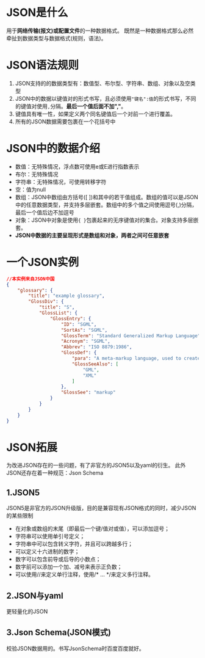 # JSON是什么
用于**网络传输(报文)**或**配置文件**的一种数据格式。
既然是一种数据格式那么必然牵扯到数据类型与数据格式(规则，语法)。

# JSON语法规则
1. JSON支持的的数据类型有：数值型、布尔型、字符串、数组、对象以及空类型
1. JSON中的数据以键值对的形式书写，且必须使用`"键名":值`的形式书写，不同的键值对使用`,`分隔。**最后一个值后面不加","**。
1. 键值具有唯一性，如果定义两个同名键值后一个对前一个进行覆盖。
1. 所有的JSON数据需要包裹在一个花括号中

# JSON中的数据介绍
- 数值：无特殊情况，浮点数可使用e或E进行指数表示
- 布尔：无特殊情况
- 字符串：无特殊情况，可使用转移字符
- 空：值为null
- 数组：JSON中数组由方括号(\[ \])和其中的若干值组成。数组的值可以是JSON中的任意数据类型，并支持多层嵌套。数组中的多个值之间使用逗号(,)分隔，最后一个值后边不加逗号
- 对象：JSON中对象是使用`{ }`包裹起来的无序键值对的集合。对象支持多层嵌套。
- **JSON中数据的主要呈现形式是数组和对象，两者之间可任意嵌套**

# 一个JSON实例
```json
//本实例来自JSON中国
{
    "glossary": {
        "title": "example glossary",
        "GlossDiv": {
            "title": "S",
            "GlossList": {
                "GlossEntry": {
                    "ID": "SGML",
                    "SortAs": "SGML",
                    "GlossTerm": "Standard Generalized Markup Language",
                    "Acronym": "SGML",
                    "Abbrev": "ISO 8879:1986",
                    "GlossDef": {
                        "para": "A meta-markup language, used to create markup languages such as DocBook.",
                        "GlossSeeAlso": [
                            "GML",
                            "XML"
                        ]
                    },
                    "GlossSee": "markup"
                }
            }
        }
    }
}
```

# JSON拓展
为改进JSON存在的一些问题，有了非官方的JSON5以及yaml的衍生。
此外JSON还存在着一种规范：Json Schema
## 1.JSON5
JSON5是非官方的JSON升级版，目的是兼容现有JSON格式的同时，减少JSON的某些限制
- 在对象或数组的末尾（即最后一个键/值对或值），可以添加逗号；
- 字符串可以使用单引号定义；
- 字符串中可以包含转义字符，并且可以跨越多行；
- 可以定义十六进制的数字；
- 数字可以包含前导或后导的小数点；
- 数字前可以添加一个加、减号来表示正负数；
- 可以使用//来定义单行注释，使用/* ... */来定义多行注释。

## 2.JSON与yaml
更轻量化的JSON

## 3.Json Schema(JSON模式)
校验JSON数据用的。书写JsonSchema时百度百度就好。